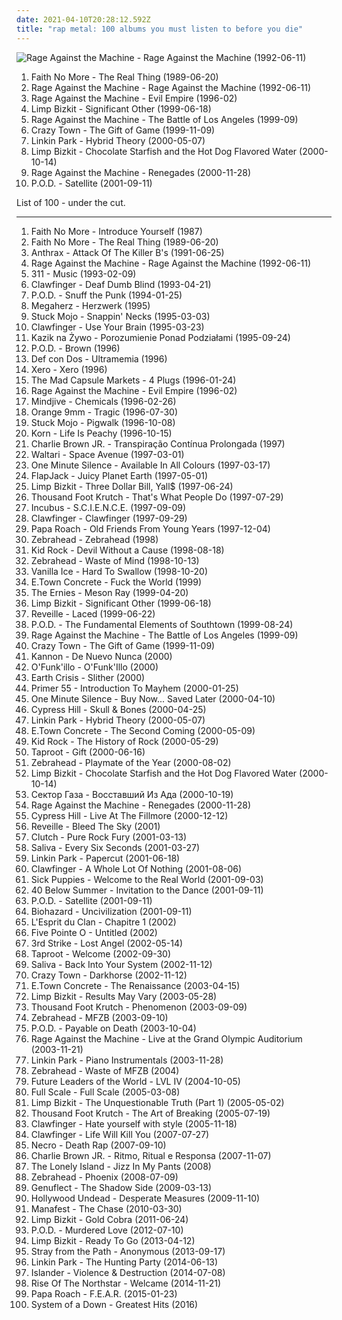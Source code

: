 ```yaml
---
date: 2021-04-10T20:28:12.592Z
title: "rap metal: 100 albums you must listen to before you die"
---
```

![Rage Against the Machine - Rage Against the Machine (1992-06-11)](https://img.discogs.com/iTqMk9mKwHL-LEb8Y7xZsdugBxo=/fit-in/591x778/filters:strip_icc():format(jpeg):mode_rgb():quality(90)/discogs-images/R-1113698-1221514241.jpeg.jpg "Rage Against the Machine - Rage Against the Machine (1992-06-11)")
<ol class="albums">
<li data-cover="http://coverartarchive.org/release/bdc6f2fe-cc88-3bdc-93f9-4c69d1f94d64/9560736864-500.jpg" data-tags="alternative metal, alternative rock, rock" role="button">Faith No More - The Real Thing (1989-06-20)</li>
<li data-cover="https://img.discogs.com/iTqMk9mKwHL-LEb8Y7xZsdugBxo=/fit-in/591x778/filters:strip_icc():format(jpeg):mode_rgb():quality(90)/discogs-images/R-1113698-1221514241.jpeg.jpg" data-tags="rock" role="button">Rage Against the Machine - Rage Against the Machine (1992-06-11)</li>
<li data-cover="http://coverartarchive.org/release/761086d5-3b0d-4fce-a9df-9a646b4e373b/14847715902-500.jpg" data-tags="rock, alternative" role="button">Rage Against the Machine - Evil Empire (1996-02)</li>
<li data-cover="http://coverartarchive.org/release/be3e00aa-368a-3f09-ac96-cd094e9a7151/3234514330-500.jpg" data-tags="nu metal" role="button">Limp Bizkit - Significant Other (1999-06-18)</li>
<li data-cover="http://coverartarchive.org/release/962df9d5-0ab5-4f90-97d9-99cb0ab52360/2939556829-500.jpg" data-tags="rock" role="button">Rage Against the Machine - The Battle of Los Angeles (1999-09)</li>
<li data-cover="https://img.discogs.com/00JxH-GC78GMdkj_qkb47ZwJ3OE=/fit-in/600x600/filters:strip_icc():format(jpeg):mode_rgb():quality(90)/discogs-images/R-4420449-1364407920-8248.jpeg.jpg" data-tags="rapcore" role="button">Crazy Town - The Gift of Game (1999-11-09)</li>
<li data-cover="http://coverartarchive.org/release/f0cd4041-f859-4b97-b563-3b5f33f98d9d/14504927551-500.jpg" data-tags="nu metal, rock" role="button">Linkin Park - Hybrid Theory (2000-05-07)</li>
<li data-cover="http://coverartarchive.org/release/db6705c1-7e7c-4497-ae08-12b7d22ab4e2/4710678617-500.jpg" data-tags="nu metal" role="button">Limp Bizkit - Chocolate Starfish and the Hot Dog Flavored Water (2000-10-14)</li>
<li data-cover="http://coverartarchive.org/release/1c293abc-3993-3d1d-bb8d-e8fe18621488/9245164218-500.jpg" data-tags="rock, alternative rock" role="button">Rage Against the Machine - Renegades (2000-11-28)</li>
<li data-cover="http://coverartarchive.org/release/47c5557a-e1f8-45f3-ac2c-9636d1e55b8c/20102457939-500.jpg" data-tags="nu metal" role="button">P.O.D. - Satellite (2001-09-11)</li>
</ol>
List of 100 - under the cut.
<!-- more -->

_________________

<ol class="albums">
<li data-cover="https://img.discogs.com/Qo-yFDhFRNOsBEjGJJ0bpwFX5ik=/fit-in/587x567/filters:strip_icc():format(jpeg):mode_rgb():quality(90)/discogs-images/R-1709098-1421535721-3732.jpeg.jpg" data-tags="alternative metal, funk metal" role="button">
Faith No More - Introduce Yourself (1987)
</li>
<li data-cover="http://coverartarchive.org/release/bdc6f2fe-cc88-3bdc-93f9-4c69d1f94d64/9560736864-500.jpg" data-tags="alternative metal, alternative rock, rock" role="button">
Faith No More - The Real Thing (1989-06-20)
</li>
<li data-cover="https://img.discogs.com/VzN45zXImahjUa_1jCEsDLm65mY=/fit-in/600x431/filters:strip_icc():format(jpeg):mode_rgb():quality(90)/discogs-images/R-9819339-1486826461-9725.jpeg.jpg" data-tags="thrash metal" role="button">
Anthrax - Attack Of The Killer B's (1991-06-25)
</li>
<li data-cover="https://img.discogs.com/iTqMk9mKwHL-LEb8Y7xZsdugBxo=/fit-in/591x778/filters:strip_icc():format(jpeg):mode_rgb():quality(90)/discogs-images/R-1113698-1221514241.jpeg.jpg" data-tags="rock" role="button">
Rage Against the Machine - Rage Against the Machine (1992-06-11)
</li>
<li data-cover="http://coverartarchive.org/release/84e9071c-cac7-42f6-9043-4ee04d215eea/5609681827-500.jpg" data-tags="rock" role="button">
311 - Music (1993-02-09)
</li>
<li data-cover="https://img.discogs.com/DJMNsVbbAmqpb2pyttl8st3xo70=/fit-in/600x595/filters:strip_icc():format(jpeg):mode_rgb():quality(90)/discogs-images/R-369994-1362438913-5417.jpeg.jpg" data-tags="crossover, rap metal" role="button">
Clawfinger - Deaf Dumb Blind (1993-04-21)
</li>
<li data-cover="http://coverartarchive.org/release/5a606e51-6ff4-3ff4-8ed3-9163e34d0261/13579108697-500.jpg" data-tags="rapcore, nu metal" role="button">
P.O.D. - Snuff the Punk (1994-01-25)
</li>
<li data-cover="http://coverartarchive.org/release/125b1731-f5b0-4542-96a3-c05c025f877c/23724829556-500.jpg" data-tags="alternative metal" role="button">
Megaherz - Herzwerk (1995)
</li>
<li data-cover="http://coverartarchive.org/release/5fc148b8-c043-4cae-9854-70cf33ba423e/27349613589-500.jpg" data-tags="crossover" role="button">
Stuck Mojo - Snappin' Necks (1995-03-03)
</li>
<li data-cover="https://img.discogs.com/I5XVwwBubUKRhOn2vi1WUKid2zU=/fit-in/600x585/filters:strip_icc():format(jpeg):mode_rgb():quality(90)/discogs-images/R-374239-1486079021-3066.jpeg.jpg" data-tags="crossover" role="button">
Clawfinger - Use Your Brain (1995-03-23)
</li>
<li data-cover="http://coverartarchive.org/release/ff040c58-bc69-4fc6-a6b1-34da0d16dd0e/7231670487-500.jpg" data-tags="crossover, rapcore, nu metal, rap metal, litza" role="button">
Kazik na Żywo - Porozumienie Ponad Podziałami (1995-09-24)
</li>
<li data-cover="http://coverartarchive.org/release/d1b96e5e-41d4-302a-903e-ed8d87b2ee96/20102454104-500.jpg" data-tags="nu metal" role="button">
P.O.D. - Brown (1996)
</li>
<li data-cover="https://img.discogs.com/aVZevwp2axHZDWkCKzHcMSIcnwI=/fit-in/428x418/filters:strip_icc():format(jpeg):mode_rgb():quality(90)/discogs-images/R-2711681-1297618336.jpeg.jpg" data-tags="metal, rock, espanol, rap metal, def con dos, defcondos, originales" role="button">
Def con Dos - Ultramemia (1996)
</li>
<li data-cover="http://coverartarchive.org/release/432ce392-0177-4316-b063-b9649ba35542/3789050212-500.jpg" data-tags="rap metal" role="button">
Xero - Xero (1996)
</li>
<li data-cover="https://img.discogs.com/NIv_lYinHC8at3EeQntemnpXHlc=/fit-in/600x596/filters:strip_icc():format(jpeg):mode_rgb():quality(90)/discogs-images/R-1260221-1402325740-4191.jpeg.jpg" data-tags="metal, japanese, punk, industrial, rapcore, digital hardcore, rap metal, mixture rock" role="button">
The Mad Capsule Markets - 4 Plugs (1996-01-24)
</li>
<li data-cover="http://coverartarchive.org/release/761086d5-3b0d-4fce-a9df-9a646b4e373b/14847715902-500.jpg" data-tags="rock, alternative" role="button">
Rage Against the Machine - Evil Empire (1996-02)
</li>
<li data-cover="https://img.discogs.com/wLzLQ-Nk8pVas76Q6IIjAZyG_oc=/fit-in/599x600/filters:strip_icc():format(jpeg):mode_rgb():quality(90)/discogs-images/R-369046-1282594752.jpeg.jpg" data-tags="hip-hop, hip hop, alternative, hardcore, swedish, funk, rapcore, nu metal, hardcore rap, rap metal" role="button">
Mindjive - Chemicals (1996-02-26)
</li>
<li data-cover="http://coverartarchive.org/release/21a60452-e258-4d1d-bc29-954fab7669d0/19842178524-500.jpg" data-tags="alternative metal, crossover, post-hardcore, rapcore, rap metal, groove metal, atlantic records, 90s albums that do not suck, d sardy, sardy" role="button">
Orange 9mm - Tragic (1996-07-30)
</li>
<li data-cover="http://coverartarchive.org/release/24db522a-0d76-454b-97d8-496f5e7f9afc/27349659779-500.jpg" data-tags="rap metal" role="button">
Stuck Mojo - Pigwalk (1996-10-08)
</li>
<li data-cover="http://coverartarchive.org/release/c93f6a84-0822-472f-ba7d-a49e475a9a43/4088021294-500.jpg" data-tags="nu metal" role="button">
Korn - Life Is Peachy (1996-10-15)
</li>
<li data-cover="http://coverartarchive.org/release/e9bdf2fc-fd7f-4ce1-aa04-10112f26c594/26844289820-500.jpg" data-tags="rock, skate punk" role="button">
Charlie Brown JR. - Transpiração Contínua Prolongada (1997)
</li>
<li data-cover="https://img.discogs.com/GVqdz6MgH8AZotQDJXBG8Ez5n9g=/fit-in/461x403/filters:strip_icc():format(jpeg):mode_rgb():quality(90)/discogs-images/R-1341568-1284146370.jpeg.jpg" data-tags="cyber metal" role="button">
Waltari - Space Avenue (1997-03-01)
</li>
<li data-cover="https://img.discogs.com/8ToUybb-vm5Jzb9vQ39DUMOzl00=/fit-in/150x150/filters:strip_icc():format(jpeg):mode_rgb():quality(90)/discogs-images/R-2574245-1336478814.jpeg.jpg" data-tags="rapcore, rap metal" role="button">
One Minute Silence - Available In All Colours (1997-03-17)
</li>
<li data-cover="http://coverartarchive.org/release/5fe78fdd-bbfd-4203-b55c-f587219282c1/5326676109-500.jpg" data-tags="hardcore" role="button">
FlapJack - Juicy Planet Earth (1997-05-01)
</li>
<li data-cover="https://img.discogs.com/FgdEQBXFd7GTQi4f9CjkNGRTPis=/fit-in/600x935/filters:strip_icc():format(jpeg):mode_rgb():quality(90)/discogs-images/R-6088542-1410770631-6518.jpeg.jpg" data-tags="nu metal, rapcore" role="button">
Limp Bizkit - Three Dollar Bill, Yall$ (1997-06-24)
</li>
<li data-cover="http://coverartarchive.org/release/a6988fe8-843c-4800-b569-827885402c23/26961870135-500.jpg" data-tags="alternative rock, rap metal, rap rock" role="button">
Thousand Foot Krutch - That's What People Do (1997-07-29)
</li>
<li data-cover="http://coverartarchive.org/release/18622368-24e9-45ce-93d5-be2e4f45b3b3/8631104442-500.jpg" data-tags="alternative rock, funk metal, rock" role="button">
Incubus - S.C.I.E.N.C.E. (1997-09-09)
</li>
<li data-cover="http://coverartarchive.org/release/dc15e8e7-33ce-4b3c-a802-6dcc71c5f596/5337928255-500.jpg" data-tags="industrial metal, rapcore, industrial" role="button">
Clawfinger - Clawfinger (1997-09-29)
</li>
<li data-cover="http://coverartarchive.org/release/ff1f54ea-6e5d-4b61-b1e8-64371bbe3d44/1735086782-500.jpg" data-tags="rapcore, nu metal" role="button">
Papa Roach - Old Friends From Young Years (1997-12-04)
</li>
<li data-cover="http://coverartarchive.org/release/0b726e79-5a5f-48d5-941e-430c89d979c1/1545188225-500.jpg" data-tags="funk, pop punk, rap metal" role="button">
Zebrahead - Zebrahead (1998)
</li>
<li data-cover="https://img.discogs.com/WxfrcTp_H4S6YtLNXKYoACQtjmY=/fit-in/500x500/filters:strip_icc():format(jpeg):mode_rgb():quality(90)/discogs-images/R-372960-1119523483.jpg.jpg" data-tags="rock, hard rock" role="button">
Kid Rock - Devil Without a Cause (1998-08-18)
</li>
<li data-cover="http://coverartarchive.org/release/353d95fc-d4a9-45aa-9d7f-2f0a4b911412/1545454230-500.jpg" data-tags="pop punk" role="button">
Zebrahead - Waste of Mind (1998-10-13)
</li>
<li data-cover="http://coverartarchive.org/release/11442ac1-9cb6-4ea7-8911-197c06cd27ef/21233361274-500.jpg" data-tags="hip-hop, rock, rap, 90s, alternative metal, rapcore, nu metal, rap metal, hybrid, casey chaos" role="button">
Vanilla Ice - Hard To Swallow (1998-10-20)
</li>
<li data-cover="https://via.placeholder.com/450" data-tags="metalcore, rap metal, njhc" role="button">
E.Town Concrete - Fuck the World (1999)
</li>
<li data-cover="https://img.discogs.com/BfJJnLsJ4rxNi0Ue8RtTQ5pRAGY=/fit-in/594x586/filters:strip_icc():format(jpeg):mode_rgb():quality(90)/discogs-images/R-1405689-1269161750.jpeg.jpg" data-tags="alternative metal, rapcore, nu metal, rap metal" role="button">
The Ernies - Meson Ray (1999-04-20)
</li>
<li data-cover="http://coverartarchive.org/release/be3e00aa-368a-3f09-ac96-cd094e9a7151/3234514330-500.jpg" data-tags="nu metal" role="button">
Limp Bizkit - Significant Other (1999-06-18)
</li>
<li data-cover="http://coverartarchive.org/release/894f7e0f-224b-4e6b-b289-0485449efb2d/9607489333-500.jpg" data-tags="rapcore, nu metal" role="button">
Reveille - Laced (1999-06-22)
</li>
<li data-cover="http://coverartarchive.org/release/8227ec30-5bd0-44f3-90a4-05996f8fe902/15634524801-500.jpg" data-tags="nu metal" role="button">
P.O.D. - The Fundamental Elements of Southtown (1999-08-24)
</li>
<li data-cover="http://coverartarchive.org/release/962df9d5-0ab5-4f90-97d9-99cb0ab52360/2939556829-500.jpg" data-tags="rock" role="button">
Rage Against the Machine - The Battle of Los Angeles (1999-09)
</li>
<li data-cover="https://img.discogs.com/00JxH-GC78GMdkj_qkb47ZwJ3OE=/fit-in/600x600/filters:strip_icc():format(jpeg):mode_rgb():quality(90)/discogs-images/R-4420449-1364407920-8248.jpeg.jpg" data-tags="rapcore" role="button">
Crazy Town - The Gift of Game (1999-11-09)
</li>
<li data-cover="https://img.discogs.com/ZsQ2SoSmNr8hFIumtfLBrXC35P8=/fit-in/300x298/filters:strip_icc():format(jpeg):mode_rgb():quality(90)/discogs-images/R-3489006-1332406879.jpeg.jpg" data-tags="rap metal" role="button">
Kannon - De Nuevo Nunca (2000)
</li>
<li data-cover="https://img.discogs.com/990QvNo7eWnAzNhZ9wsWa9gDlf0=/fit-in/532x528/filters:strip_icc():format(jpeg):mode_rgb():quality(90)/discogs-images/R-6846409-1427854450-6351.jpeg.jpg" data-tags="jazz, pop, rock, soul, instrumental, acoustic, motown, funk metal, funk, funky, groovy, funk rock, rap metal, jecks" role="button">
O'Funk'illo - O'Funk'Illo (2000)
</li>
<li data-cover="http://coverartarchive.org/release/8af8ebb0-3e70-4f2a-90e2-3281948f783b/25304232624-500.jpg" data-tags="hardcore, nu metal" role="button">
Earth Crisis - Slither (2000)
</li>
<li data-cover="http://coverartarchive.org/release/ab8dadc1-9c12-4649-992a-64cad3c3b30e/27436513350-500.jpg" data-tags="crossover, rapcore" role="button">
Primer 55 - Introduction To Mayhem (2000-01-25)
</li>
<li data-cover="https://img.discogs.com/CtGOJP1-ANTLWbi3aMfENTk-xB4=/fit-in/597x600/filters:strip_icc():format(jpeg):mode_rgb():quality(90)/discogs-images/R-1603844-1387496898-8916.jpeg.jpg" data-tags="rapcore" role="button">
One Minute Silence - Buy Now... Saved Later (2000-04-10)
</li>
<li data-cover="https://img.discogs.com/-FTLXlXt_wEClCPah1OnIfjAmQE=/fit-in/450x450/filters:strip_icc():format(jpeg):mode_rgb():quality(90)/discogs-images/R-519605-1264963269.jpeg.jpg" data-tags="rapcore, hip-hop" role="button">
Cypress Hill - Skull & Bones (2000-04-25)
</li>
<li data-cover="http://coverartarchive.org/release/f0cd4041-f859-4b97-b563-3b5f33f98d9d/14504927551-500.jpg" data-tags="nu metal, rock" role="button">
Linkin Park - Hybrid Theory (2000-05-07)
</li>
<li data-cover="https://via.placeholder.com/450" data-tags="metalcore" role="button">
E.Town Concrete - The Second Coming (2000-05-09)
</li>
<li data-cover="http://coverartarchive.org/release/caf9d8da-d295-37b8-938c-3bb92c769425/15775067834-500.jpg" data-tags="hard rock" role="button">
Kid Rock - The History of Rock (2000-05-29)
</li>
<li data-cover="https://img.discogs.com/iYLwOxh7VXggVh0wKh6ACOy0tpc=/fit-in/600x587/filters:strip_icc():format(jpeg):mode_rgb():quality(90)/discogs-images/R-368241-1186356382.jpeg.jpg" data-tags="nu metal" role="button">
Taproot - Gift (2000-06-16)
</li>
<li data-cover="http://coverartarchive.org/release/db66e6ec-b295-4f64-bd96-9311186d0df0/5571534834-500.jpg" data-tags="pop punk, punk rock, rapcore" role="button">
Zebrahead - Playmate of the Year (2000-08-02)
</li>
<li data-cover="http://coverartarchive.org/release/db6705c1-7e7c-4497-ae08-12b7d22ab4e2/4710678617-500.jpg" data-tags="nu metal" role="button">
Limp Bizkit - Chocolate Starfish and the Hot Dog Flavored Water (2000-10-14)
</li>
<li data-cover="https://img.discogs.com/mGd3htHtlTpj-g7sSXwgubpRtG0=/fit-in/600x613/filters:strip_icc():format(jpeg):mode_rgb():quality(90)/discogs-images/R-5107767-1384783179-8768.jpeg.jpg" data-tags="metal, rapcore" role="button">
Сектор Газа - Восставший Из Ада (2000-10-19)
</li>
<li data-cover="http://coverartarchive.org/release/1c293abc-3993-3d1d-bb8d-e8fe18621488/9245164218-500.jpg" data-tags="rock, alternative rock" role="button">
Rage Against the Machine - Renegades (2000-11-28)
</li>
<li data-cover="http://coverartarchive.org/release/d10320a4-2469-4ae5-9157-a7f2c950cf5d/5052431361-500.jpg" data-tags="hip hop, live, alternative hip-hop" role="button">
Cypress Hill - Live At The Fillmore (2000-12-12)
</li>
<li data-cover="https://img.discogs.com/jM53AVFUcRVw5krrxfsOPMgVjyw=/fit-in/600x584/filters:strip_icc():format(jpeg):mode_rgb():quality(90)/discogs-images/R-691440-1421282316-1094.jpeg.jpg" data-tags="rap metal" role="button">
Reveille - Bleed The Sky (2001)
</li>
<li data-cover="http://coverartarchive.org/release/c7c92eab-c53d-47d0-8ae4-92f22d5e3dd8/9285528262-500.jpg" data-tags="stoner rock" role="button">
Clutch - Pure Rock Fury (2001-03-13)
</li>
<li data-cover="http://coverartarchive.org/release/f38a8e29-3c4f-438b-809d-afd2ac0b603b/16490273372-500.jpg" data-tags="nu metal, hard rock" role="button">
Saliva - Every Six Seconds (2001-03-27)
</li>
<li data-cover="https://img.discogs.com/e30r_rG7-F00f9plDFNfCokNYEY=/fit-in/600x467/filters:strip_icc():format(jpeg):mode_rgb():quality(90)/discogs-images/R-3027031-1338046910-3710.jpeg.jpg" data-tags="rap, live, lyrical, rap metal, alternative hard rock, linkin park papercut   nu metal" role="button">
Linkin Park - Papercut (2001-06-18)
</li>
<li data-cover="http://coverartarchive.org/release/092daa69-e70a-46cc-945c-13210ed86e11/20535418229-500.jpg" data-tags="crossover, industrial metal" role="button">
Clawfinger - A Whole Lot Of Nothing (2001-08-06)
</li>
<li data-cover="http://coverartarchive.org/release/f49e0a11-d03b-4034-98b9-61a205d8d1d2/1563647398-500.jpg" data-tags="nu metal" role="button">
Sick Puppies - Welcome to the Real World (2001-09-03)
</li>
<li data-cover="https://via.placeholder.com/450" data-tags="nu metal" role="button">
40 Below Summer - Invitation to the Dance (2001-09-11)
</li>
<li data-cover="http://coverartarchive.org/release/47c5557a-e1f8-45f3-ac2c-9636d1e55b8c/20102457939-500.jpg" data-tags="nu metal" role="button">
P.O.D. - Satellite (2001-09-11)
</li>
<li data-cover="http://coverartarchive.org/release/75a5c6f9-00f0-4bf8-8e65-dcc85a6dd8d6/28000220985-500.jpg" data-tags="hardcore" role="button">
Biohazard - Uncivilization (2001-09-11)
</li>
<li data-cover="https://img.discogs.com/lmsMuiDEJ20iJBUGuunW-NC3vco=/fit-in/478x471/filters:strip_icc():format(jpeg):mode_rgb():quality(90)/discogs-images/R-1727141-1332607008.jpeg.jpg" data-tags="metal, hardcore, paris, hardcore metal, metal hardcore, paris hardcore" role="button">
L'Esprit du Clan - Chapitre 1 (2002)
</li>
<li data-cover="http://coverartarchive.org/release/58073fbb-c380-337a-ac6c-40048c3ba83c/25753837881-500.jpg" data-tags="alternative metal, nu metal" role="button">
Five Pointe O - Untitled (2002)
</li>
<li data-cover="http://coverartarchive.org/release/d74363e7-3b88-43b2-8c0e-07b1e2387fe7/11181792802-500.jpg" data-tags="3rd strike" role="button">
3rd Strike - Lost Angel (2002-05-14)
</li>
<li data-cover="http://coverartarchive.org/release/ad94d53f-6937-4966-a532-b60868d800e3/9270145980-500.jpg" data-tags="nu metal, rock, alternative, alternative metal" role="button">
Taproot - Welcome (2002-09-30)
</li>
<li data-cover="http://coverartarchive.org/release/6981ebee-21a4-3a08-8bcd-0cf650dfba12/28535485305-500.jpg" data-tags="rock, nu metal, hard rock" role="button">
Saliva - Back Into Your System (2002-11-12)
</li>
<li data-cover="https://img.discogs.com/VcU3dNkwSmv2PuzUX0KXgPHttx8=/fit-in/600x944/filters:strip_icc():format(jpeg):mode_rgb():quality(90)/discogs-images/R-3956878-1350481267-7256.jpeg.jpg" data-tags="alternative rock, nu metal" role="button">
Crazy Town - Darkhorse (2002-11-12)
</li>
<li data-cover="https://via.placeholder.com/450" data-tags="nu metal, nu-metal" role="button">
E.Town Concrete - The Renaissance (2003-04-15)
</li>
<li data-cover="https://img.discogs.com/kVvo2DTkK2Dzl7sgWMGmEQRnFsc=/fit-in/600x533/filters:strip_icc():format(jpeg):mode_rgb():quality(90)/discogs-images/R-506066-1415177260-6396.jpeg.jpg" data-tags="nu metal, rapcore, rock" role="button">
Limp Bizkit - Results May Vary (2003-05-28)
</li>
<li data-cover="http://coverartarchive.org/release/08902a42-9afa-3337-8267-b333a89dd5da/24702019693-500.jpg" data-tags="alternative rock" role="button">
Thousand Foot Krutch - Phenomenon (2003-09-09)
</li>
<li data-cover="http://coverartarchive.org/release/89169ae4-2f74-462b-be32-f0375e936da0/7479087109-500.jpg" data-tags="punk rock, rapcore" role="button">
Zebrahead - MFZB (2003-09-10)
</li>
<li data-cover="http://coverartarchive.org/release/a8dd3f57-4760-4127-a7fe-ee21b6ff2d04/14818545514-500.jpg" data-tags="nu metal" role="button">
P.O.D. - Payable on Death (2003-10-04)
</li>
<li data-cover="http://coverartarchive.org/release/42607845-fe6a-45cc-af48-95f39c4f9ccb/27933622102-500.jpg" data-tags="live, rock" role="button">
Rage Against the Machine - Live at the Grand Olympic Auditorium (2003-11-21)
</li>
<li data-cover="http://coverartarchive.org/release/c72e8dcd-e7bf-4666-bc7a-d045c4b1b27f/3757445108-500.jpg" data-tags="instrumental, piano" role="button">
Linkin Park - Piano Instrumentals (2003-11-28)
</li>
<li data-cover="https://img.discogs.com/Qdu-fTfhHNWPsvMCia2uNmTX-YA=/fit-in/600x593/filters:strip_icc():format(jpeg):mode_rgb():quality(90)/discogs-images/R-15081361-1597612494-9801.jpeg.jpg" data-tags="pop punk, rapcore" role="button">
Zebrahead - Waste of MFZB (2004)
</li>
<li data-cover="https://img.discogs.com/fg1wPKDODQBB-yBQQDvoryRPyNc=/fit-in/500x500/filters:strip_icc():format(jpeg):mode_rgb():quality(90)/discogs-images/R-3540606-1334495272.jpeg.jpg" data-tags="pop, alternative rock, alternative metal, post-grunge, rap metal, buffalo, discoverockult, western new york, western ny, wny, 2k alternative rock" role="button">
Future Leaders of the World - LVL IV (2004-10-05)
</li>
<li data-cover="https://img.discogs.com/jToqEeCgPTGMDrb8sLl4SCMycRQ=/fit-in/600x597/filters:strip_icc():format(jpeg):mode_rgb():quality(90)/discogs-images/R-765138-1184439787.jpeg.jpg" data-tags="metal, rap, australian, alternative metal, nu metal, rap metal, rap-metal, no-screamo" role="button">
Full Scale - Full Scale (2005-03-08)
</li>
<li data-cover="https://img.discogs.com/F6aOVv8C-vDYnIl_4GVgzevGdus=/fit-in/600x528/filters:strip_icc():format(jpeg):mode_rgb():quality(90)/discogs-images/R-4588605-1435672439-3852.jpeg.jpg" data-tags="nu metal" role="button">
Limp Bizkit - The Unquestionable Truth (Part 1) (2005-05-02)
</li>
<li data-cover="http://coverartarchive.org/release/da8feb92-7d12-4bab-8c40-6f770cd2fdde/2220731409-500.jpg" data-tags="alternative rock" role="button">
Thousand Foot Krutch - The Art of Breaking (2005-07-19)
</li>
<li data-cover="http://coverartarchive.org/release/bc2397a9-bec8-3cb7-8f43-e529c0682d61/10201989296-500.jpg" data-tags="industrial metal, rapcore" role="button">
Clawfinger - Hate yourself with style (2005-11-18)
</li>
<li data-cover="http://coverartarchive.org/release/b1b2a42d-bf7a-3675-bdd4-87bec88019de/10920904348-500.jpg" data-tags="industrial metal, rapcore" role="button">
Clawfinger - Life Will Kill You (2007-07-27)
</li>
<li data-cover="http://coverartarchive.org/release/a98da07a-8577-4e54-b096-6f890d5747df/7790426612-500.jpg" data-tags="death rap" role="button">
Necro - Death Rap (2007-09-10)
</li>
<li data-cover="http://coverartarchive.org/release/855ddbf1-f8f8-4801-b3ec-486768aba72f/10496597840-500.jpg" data-tags="rock, alternative rock, punk rock, nu metal, melodic hardcore, skate punk, hardcore punk, rap metal, oi, charlie brown" role="button">
Charlie Brown JR. - Ritmo, Ritual e Responsa (2007-11-07)
</li>
<li data-cover="https://img.discogs.com/VpJJpiVC1XHKuGTa6NUXkQ4VYrs=/fit-in/500x500/filters:strip_icc():format(jpeg):mode_rgb():quality(90)/discogs-images/R-1756424-1241347657.jpeg.jpg" data-tags="metal, female, rock, punk, dirty south, christian rock, hate, piece of shit, evil, hoe, rap metal, sucks, brutal death metal, no, shut up, shut the fuck up, loser, ponyrape, really really bad, gross, crap crap crap, total shit, douche, fuck you, tubgirl, i hate you, wristslitters, die, officially shallow, mallcore, murderer, fuck off, overrated crap, uncomfortable, fagcore, idiots, homophobe, dead dead dead, crimes against humanity, avoid, faggotcore, bitch cannot write her own music, whorecore, homophobic, mtv cocksuckers, ho, dirty bitch, dirty whore, little bitch, music for fags like realmonster, pure garbage, shit music, brains are between her legs not on her shoulders, pop slut, whore untalented, wigger, utter shit, fucking terrible, a placebo for coronary heart disease, black folk call them the devils, nambla approved, christopher walken eating escargot, reports of statutory rape are on the rise because of you, satirised by rowan atkinson at my barbecue luncheon, september 11 just wasnt enough for these people, not hip-hop, your music has been shredded for bedding, talentless hack, dumbass, psy-emo, sterile, get crunk, pedophile" role="button">
The Lonely Island - Jizz In My Pants (2008)
</li>
<li data-cover="https://img.discogs.com/_C_mdbsSG1ja8F81cZJ3qMXDQlU=/fit-in/600x597/filters:strip_icc():format(jpeg):mode_rgb():quality(90)/discogs-images/R-3316480-1325961296.jpeg.jpg" data-tags="punk rock" role="button">
Zebrahead - Phoenix (2008-07-09)
</li>
<li data-cover="https://img.discogs.com/NkaY54qOuNqp8mIHY-QNp8ZIA9o=/fit-in/225x225/filters:strip_icc():format(jpeg):mode_rgb():quality(90)/discogs-images/R-2861822-1304452223.jpeg.jpg" data-tags="rapcore, nu metal, rap metal, reveille, genuflect" role="button">
Genuflect - The Shadow Side (2009-03-13)
</li>
<li data-cover="http://coverartarchive.org/release/f8c8649a-bd26-471d-a289-26a471ae94ec/25925529731-500.jpg" data-tags="rapcore" role="button">
Hollywood Undead - Desperate Measures (2009-11-10)
</li>
<li data-cover="https://img.discogs.com/MuSxo6UNSiJKFq_PIRIucpNcLa8=/fit-in/400x400/filters:strip_icc():format(jpeg):mode_rgb():quality(90)/discogs-images/R-3227335-1321338342.jpeg.jpg" data-tags="hip-hop, rapcore, manafest" role="button">
Manafest - The Chase (2010-03-30)
</li>
<li data-cover="http://coverartarchive.org/release/6bd6e65f-2584-4a20-a88d-695d32ed429d/7687347287-500.jpg" data-tags="rapcore, nu metal" role="button">
Limp Bizkit - Gold Cobra (2011-06-24)
</li>
<li data-cover="http://coverartarchive.org/release/545d64b7-ea63-4de4-a36b-1cfae8a04c1c/1438400323-500.jpg" data-tags="nu metal" role="button">
P.O.D. - Murdered Love (2012-07-10)
</li>
<li data-cover="http://coverartarchive.org/release/1f8785cd-3f06-4ceb-8f26-623417f44c45/4182280626-500.jpg" data-tags="rapcore, rap metal, metal, nu metal" role="button">
Limp Bizkit - Ready To Go (2013-04-12)
</li>
<li data-cover="http://coverartarchive.org/release/68595a05-804f-4895-bdb0-ff56369dad8b/5327569529-500.jpg" data-tags="chaotic hardcore" role="button">
Stray from the Path - Anonymous (2013-09-17)
</li>
<li data-cover="http://coverartarchive.org/release/cf1c9b8d-544d-4741-99b6-d3e06f001417/11796648242-500.jpg" data-tags="rock, alternative rock, alternative metal" role="button">
Linkin Park - The Hunting Party (2014-06-13)
</li>
<li data-cover="http://coverartarchive.org/release/cce3142b-f5ff-4e50-afd3-ca745303c3e4/7793838406-500.jpg" data-tags="metal, hardcore, nu metal, rap metal" role="button">
Islander - Violence & Destruction (2014-07-08)
</li>
<li data-cover="http://coverartarchive.org/release/17f234f1-4c3e-45fb-98b8-b24fc14b8022/8894736173-500.jpg" data-tags="hardcore, metalcore, beatdown, beatdown hardcore" role="button">
Rise Of The Northstar - Welcame (2014-11-21)
</li>
<li data-cover="http://coverartarchive.org/release/d8eecb80-98fd-4dfe-9193-d708f233771d/8757779647-500.jpg" data-tags="alternative metal, rock, alternative rock" role="button">
Papa Roach - F.E.A.R. (2015-01-23)
</li>
<li data-cover="https://img.discogs.com/_TF3oXTRsOEzGqy3vtLO2YqTY90=/fit-in/600x824/filters:strip_icc():format(jpeg):mode_rgb():quality(90)/discogs-images/R-8496793-1462819650-7657.jpeg.jpg" data-tags="rock, alternative rock" role="button">
System of a Down - Greatest Hits (2016)
</li>
</ol>